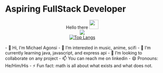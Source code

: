 <h1>Aspiring FullStack Developer</h1>
<div id="header" align="center">
  Hello there
  <img src="https://media.giphy.com/media/hvRJCLFzcasrR4ia7z/giphy.gif" width="30px"/>
    <br>
    <a href="https://git.io/streak-stats"><img src="https://github-readme-streak-stats.herokuapp.com?user=mcagonsi&theme=vision-friendly-dark&hide_border=true&exclude_days=Sun%2CSat"/></a>
    <br>
<a href="https://github.com/anuraghazra/github-readme-stats">
  <img src="https://github-readme-stats.vercel.app/api/top-langs/?username=mcagonsi&layout=compact&theme=vision-friendly-dark&hide_border=true" alt="Top Langs">
</a>
  </a>
  </div>
</div>
<br>
- 👋 Hi, I’m Michael Agonsi
- 👀 I’m interested in music, anime, scifi
- 🌱 I’m currently learning java, javascript, and express api
- 💞️ I’m looking to collaborate on any project
- 📫 You can reach me on linkedin
- 😄 Pronouns: He/Him/His
- ⚡ Fun fact: math is all about what exists and what does not.

<!---
mcagonsi/mcagonsi is a ✨ special ✨ repository because its `README.md` (this file) appears on your GitHub profile.
You can click the Preview link to take a look at your changes.
--->

